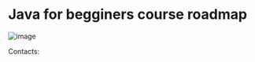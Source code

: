 # Java for begginers course roadmap
![image](https://user-images.githubusercontent.com/14217485/216844712-f83f6a26-767a-4bf6-9996-617dc1b12381.png)

Contacts:
